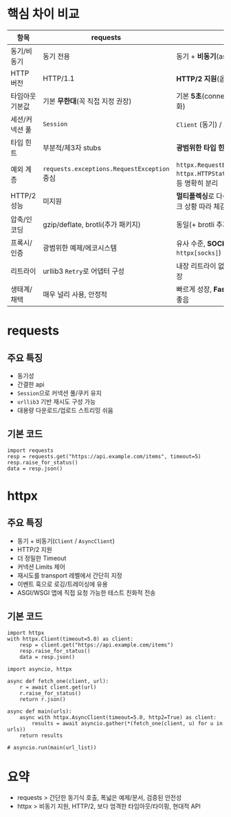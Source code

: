 
# 핵심 차이 비교
| 항목        | requests                                  | httpx                                                                    |
| --------- | ----------------------------------------- | ------------------------------------------------------------------------ |
| 동기/비동기    | 동기 전용                                     | 동기 + **비동기**(async/await) 모두 지원                                          |
| HTTP 버전   | HTTP/1.1                                  | **HTTP/2 지원**(옵션 설치 `httpx[http2]`)                                      |
| 타임아웃 기본값  | 기본 **무한대**(꼭 직접 지정 권장)                    | 기본 **5초**(connect/read/write/pool 세분화)                                   |
| 세션/커넥션 풀  | `Session`                                 | `Client` (동기) / `AsyncClient` (비동기)                                      |
| 타입 힌트     | 부분적/제3자 stubs                             | **광범위한 타입 힌트** 내장                                                        |
| 예외 계층     | `requests.exceptions.RequestException` 중심 | `httpx.RequestError`, `httpx.HTTPStatusError`(raise_for_status) 등 명확히 분리 |
| HTTP/2 성능 | 미지원                                       | **멀티플렉싱**로 다수 요청에 유리(서버/네트워크 상황 따라 체감)                                   |
| 압축/인코딩    | gzip/deflate, brotli(추가 패키지)              | 동일(+ brotli 추가 패키지 시)                                                    |
| 프록시/인증    | 광범위한 예제/에코시스템                             | 유사 수준, **SOCKS** 등 옵션(예: `httpx[socks]`)                                 |
| 리트라이      | urllib3 `Retry`로 어댑터 구성                   | 내장 리트라이 없음 → **백오프 라이브러리** 권장                                            |
| 생태계/채택    | 매우 널리 사용, 안정적                             | 빠르게 성장, **FastAPI/Starlette** 진영과 궁합 좋음                                  |

# requests

## 주요 특징
- 동기성
- 간결한 api
- `Session`으로 커넥션 풀/쿠키 유지
- `urllib3` 기반 재시도 구성 가능
- 대용량 다운로드/업로드 스트리밍 쉬움


## 기본 코드
```
import requests
resp = requests.get("https://api.example.com/items", timeout=5)
resp.raise_for_status()
data = resp.json()
```

# httpx

## 주요 특징
- 동기 + 비동기(`Client` / `AsyncClient`)
- HTTP/2 지원
- 더 정밀한 Timeout
- 커넥션 Limits 제어
- 재시도를 transport 레벨에서 간단히 지정
- 이벤트 훅으로 로깅/트레이싱에 유용
- ASGI/WSGI 앱에 직접 요청 가능한 테스트 친화적 전송

## 기본 코드
```
import httpx
with httpx.Client(timeout=5.0) as client:
    resp = client.get("https://api.example.com/items")
    resp.raise_for_status()
    data = resp.json()
```
```
import asyncio, httpx

async def fetch_one(client, url):
    r = await client.get(url)
    r.raise_for_status()
    return r.json()

async def main(urls):
    async with httpx.AsyncClient(timeout=5.0, http2=True) as client:
        results = await asyncio.gather(*(fetch_one(client, u) for u in urls))
    return results

# asyncio.run(main(url_list))
```

# 요약
- requests > 간단한 동기식 호출, 폭넓은 예제/문서, 검증된 안전성
- httpx > 비동기 지원, HTTP/2, 보다 엄격한 타임아웃/타이핑, 현대적 API